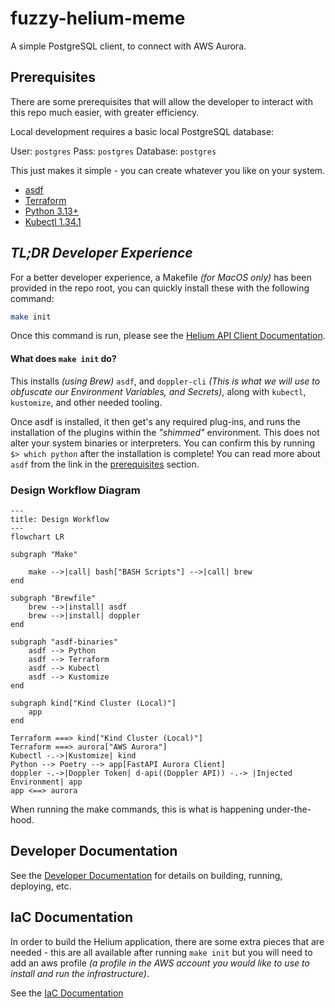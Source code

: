 # fuzzy-helium-meme

A simple PostgreSQL client, to connect with AWS Aurora.

## Prerequisites

There are some prerequisites that will allow the developer to interact with this repo much easier, with
greater efficiency.

Local development requires a basic local PostgreSQL database:

User: `postgres`
Pass: `postgres`
Database: `postgres`

This just makes it simple - you can create whatever you like on your system.

- [asdf](https://asdf-vm.com/)
- [Terraform](https://developer.hashicorp.com/terraform/tutorials/aws-get-started/install-cli)
- [Python 3.13+](https://www.python.org/)
- [Kubectl 1.34.1](https://kubernetes.io/docs/tasks/tools/install-kubectl-macos/)

## _TL;DR Developer Experience_

For a better developer experience, a Makefile _(for MacOS only)_ has been provided in the repo root, you can quickly install these with the following command:

```bash
make init
```

Once this command is run, please see the [Helium API Client Documentation](./helium/README.md).

#### What does `make init` do?

This installs _(using Brew)_ `asdf`, and `doppler-cli` _(This is what we will use to obfuscate our Environment Variables, and Secrets)_, along with `kubectl`, `kustomize`, and other needed tooling.

Once asdf is installed, it then get's any required plug-ins, and runs the installation of the plugins within the _"shimmed"_ environment. This does not alter your system binaries or interpreters. You can confirm this by running `$> which python` after the installation is complete! You can read more about `asdf` from the link in the [prerequisites](#prerequisites) section.

### Design Workflow Diagram

```mermaid
---
title: Design Workflow
---
flowchart LR

subgraph "Make"

    make -->|call| bash["BASH Scripts"] -->|call| brew
end

subgraph "Brewfile"
    brew -->|install| asdf
    brew -->|install| doppler
end

subgraph "asdf-binaries"
    asdf --> Python
    asdf --> Terraform
    asdf --> Kubectl
    asdf --> Kustomize
end

subgraph kind["Kind Cluster (Local)"]
    app
end

Terraform ===> kind["Kind Cluster (Local)"]
Terraform ===> aurora["AWS Aurora"]
Kubectl -.->|Kustomize| kind
Python --> Poetry --> app[FastAPI Aurora Client]
doppler -.->|Doppler Token| d-api((Doppler API)) -.-> |Injected Environment| app
app <==> aurora
```

When running the make commands, this is what is happening under-the-hood.

## Developer Documentation

See the [Developer Documentation](./helium/README.md) for details on building, running, deploying, etc.

## IaC Documentation

In order to build the Helium application, there are some extra pieces that are needed - this are all available after running
`make init` but you will need to add an aws profile _(a profile in the AWS account you would like to use to install and run the infrastructure)_.

See the [IaC Documentation](./iac/README.md)
